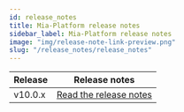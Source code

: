 ```yaml
---
id: release_notes
title: Mia-Platform release notes
sidebar_label: Mia-Platform release notes
image: "img/release-note-link-preview.png"
slug: "/release_notes/release_notes"
---
```

| Release | Release notes                       |
| ------- |-------------------------------------|
| v10.0.x    | [Read the release notes](RN_v10-0/v10.0.0) |

<br/>
